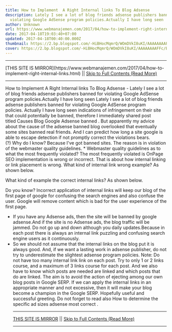 ```yaml
---
title: How to Implement  A Right Internal links To Blog Adsense
description: Lately I see a lot of blog friends adsense publishers banned for
  violating Google AdSense program policies.Actually I have long seen
author: Unknown
url: https://www.webmanajemen.com/2017/04/how-to-implement-right-internal-links.html
date: 2017-04-18T19:03:40+07:00
updated: 2017-04-18T00:40:00.000Z
thumbnail: https://2.bp.blogspot.com/-HiBHocMqmrQ/WOmDVkI8uKI/AAAAAAAAFFc/BKA_t9kCVWowkvq-u4JHs5AKDaQF8v5LQCLcB/s320/Internal-linking-1.jpg
cover: https://2.bp.blogspot.com/-HiBHocMqmrQ/WOmDVkI8uKI/AAAAAAAAFFc/BKA_t9kCVWowkvq-u4JHs5AKDaQF8v5LQCLcB/s320/Internal-linking-1.jpg
---
```


<hr/> [THIS SITE IS MIRROR](https://www.webmanajemen.com/2017/04/how-to-implement-right-internal-links.html) || <a href="https://www.webmanajemen.com/2017/04/how-to-implement-right-internal-links.html" rel="follow" class="button" id="read-more">Skip to Full Contents (Read More)</a> <hr/> How to Implement  A Right Internal links To Blog Adsense - Lately I see a lot of blog friends adsense publishers banned for violating Google AdSense program policies.Actually I have long seen Lately I see a lot of blog friends adsense publishers banned for violating Google AdSense program policies. Actually I have long seen indications of infringement on their site that could potentially be banned, therefore I immediately shared post titled Causes Blog Google Adsense banned .
But apparently my advice about the cause of the adsense banned blog overlooked that eventually some sites banned real friends. And I can predict how long a site google is able to escape detection if not promptly correct the violations bears.
(?) Why do I know?
Because I've got banned sites. The reason is in violation of the webmaster quality guidelines.
* Webmaster quality guidelines as to what the most frequently violated?
The most frequently violated is OnPage SEO implementation is wrong or incorrect. That is about how internal linking or link placement is wrong.
What kind of internal link wrong example?
As shown below.


What kind of example the correct internal links?
As shown below.


Do you know?
Incorrect application of internal links will keep our blog of the first page of google for confusing the search engines and also confuse the user. Google will remove content which is bad for the user experience of the first page.
* If you have any Adsense ads, then the site will be banned by google adsense.And if the site is no Adsense ads, the blog traffic will be jammed. Do not go up and down although you daily updates.Because in each post there is always an internal link puzzling and confusing search engine users as it continuously.
* So we should not assume that the internal links on the blog put it is always good. And, if we want a lasting work in adsense publisher, do not try to underestimate the slightest adsense program policies.
Note:
Do not have too many internal link link on each post. Try to only 1 or 2 links course, and a maximum of 3 links course for each post. And we also have to know which posts are needed are linked and which posts that do are linked. The aim is to avoid the action of ejecting among our own blog posts in Google SERP.
If we can apply the internal links in an appropriate manner and not excessive, then it will make your blog become a champion in the Google SERP.
Hopefully useful and successful greeting. Do not forget to read also How to determine the specific ad sizes adsense most correct . <hr/> [THIS SITE IS MIRROR](https://www.webmanajemen.com/2017/04/how-to-implement-right-internal-links.html) || <a href="https://www.webmanajemen.com/2017/04/how-to-implement-right-internal-links.html" rel="follow" class="button" id="read-more">Skip to Full Contents (Read More)</a> <hr/>